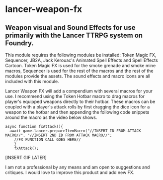 # lancer-weapon-fx
## Weapon visual and Sound Effects for use primarily with the Lancer TTRPG system on Foundry.
This module requires the following modules be installed: Token Magic FX, Sequencer, JB2A, Jack Kerouac's Animated Spell Effects and Spell Effects Cartoon.
Token Magic FX is used for the smoke grenade and smoke mine macros, Sequencer is used for the rest of the macros and the rest of the modules provide the assets.
The sound effects and macro icons are all included with this module.

Lancer Weapon FX will add a compendium with several macros for your use.  I recommend using the Token Hotbar macro to drag macros for player's equipped weapons directly to their hotbar.
These macros can be coupled with a player's attack rolls by first dragging the dice icon for a weapon to the hotbar and then appending the following code snippets around the macro as the video below shows.

```
async function fxAttack(){
  await game.lancer.prepareItemMacro("//INSERT ID FROM ATTACK MACRO//", "//INSERT 2ND ID FROM ATTACK MACRO//";
    //FX FUNCTION CALL GOES HERE//
    }
    fxAttack();
```

[INSERT GIF LATER]

I am not a professional by any means and am open to suggestions and critiques.  I would love to improve this product and add new FX.
